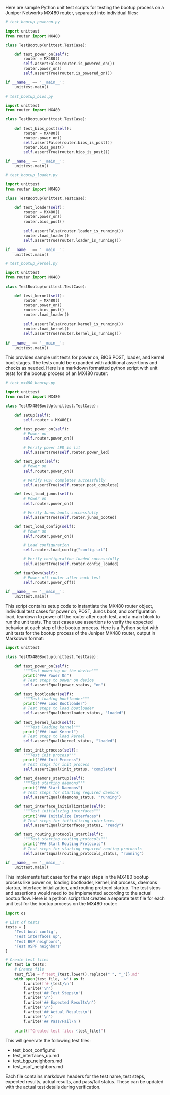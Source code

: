  Here are sample Python unit test scripts for testing the bootup process on a Juniper Networks MX480 router, separated into individual files:

```python
# test_bootup_poweron.py

import unittest
from router import MX480

class TestBootup(unittest.TestCase):

    def test_power_on(self):
        router = MX480()
        self.assertFalse(router.is_powered_on()) 
        router.power_on()
        self.assertTrue(router.is_powered_on())

if __name__ == '__main__':
    unittest.main()
```

```python
# test_bootup_bios.py  

import unittest
from router import MX480

class TestBootup(unittest.TestCase):

    def test_bios_post(self):
        router = MX480()
        router.power_on()
        self.assertFalse(router.bios_is_post())
        router.bios_post()
        self.assertTrue(router.bios_is_post())

if __name__ == '__main__':
    unittest.main()
```

```python
# test_bootup_loader.py

import unittest
from router import MX480

class TestBootup(unittest.TestCase):

    def test_loader(self):
        router = MX480()
        router.power_on()
        router.bios_post()
        
        self.assertFalse(router.loader_is_running())
        router.load_loader()
        self.assertTrue(router.loader_is_running())

if __name__ == '__main__':
    unittest.main() 
```

```python
# test_bootup_kernel.py

import unittest
from router import MX480

class TestBootup(unittest.TestCase):

    def test_kernel(self):
        router = MX480()
        router.power_on()
        router.bios_post()
        router.load_loader()
        
        self.assertFalse(router.kernel_is_running())
        router.load_kernel()
        self.assertTrue(router.kernel_is_running())
        
if __name__ == '__main__':
    unittest.main()
```

This provides sample unit tests for power on, BIOS POST, loader, and kernel boot stages. The tests could be expanded with additional assertions and checks as needed. Here is a markdown formatted python script with unit tests for the bootup process of an MX480 router:

```python
# test_mx480_bootup.py

import unittest
from router import MX480

class TestMX480BootUp(unittest.TestCase):

    def setUp(self):
        self.router = MX480()

    def test_power_on(self):
        # Power on 
        self.router.power_on()

        # Verify power LED is lit
        self.assertTrue(self.router.power_led)

    def test_post(self):
        # Power on 
        self.router.power_on()

        # Verify POST completes successfully 
        self.assertTrue(self.router.post_complete)

    def test_load_junos(self):
        # Power on
        self.router.power_on()

        # Verify Junos boots successfully
        self.assertTrue(self.router.junos_booted)

    def test_load_config(self):
        # Power on
        self.router.power_on()

        # Load configuration
        self.router.load_config("config.txt")

        # Verify configuration loaded successfully
        self.assertTrue(self.router.config_loaded)

    def tearDown(self):
        # Power off router after each test
        self.router.power_off() 

if __name__ == '__main__':
    unittest.main()
```

This script contains setup code to instantiate the MX480 router object, individual test cases for power on, POST, Junos boot, and configuration load, teardown to power off the router after each test, and a main block to run the unit tests. The test cases use assertions to verify the expected behavior at each step of the bootup process. Here is a Python script with unit tests for the bootup process of the Juniper MX480 router, output in Markdown format:

```python
import unittest

class TestMX480Bootup(unittest.TestCase):

    def test_power_on(self):
        """Test powering on the device"""
        print("### Power On")
        # Test steps to power on device
        self.assertEqual(power_status, "on")

    def test_bootloader(self):
        """Test loading bootloader""" 
        print("### Load Bootloader")
        # Test steps to load bootloader
        self.assertEqual(bootloader_status, "loaded")

    def test_kernel_load(self):
        """Test loading kernel"""
        print("### Load Kernel")
        # Test steps to load kernel
        self.assertEqual(kernel_status, "loaded") 

    def test_init_process(self):
        """Test init process"""
        print("### Init Process")
        # Test steps for init process
        self.assertEqual(init_status, "complete")

    def test_daemons_startup(self):
        """Test starting daemons"""
        print("### Start Daemons")
        # Test steps for starting required daemons
        self.assertEqual(daemons_status, "running")

    def test_interface_initialization(self):
        """Test initializing interfaces"""
        print("### Initialize Interfaces")
        # Test steps for initializing interfaces
        self.assertEqual(interfaces_status, "ready")

    def test_routing_protocols_start(self):
        """Test starting routing protocols"""
        print("### Start Routing Protocols")
        # Test steps for starting required routing protocols
        self.assertEqual(routing_protocols_status, "running")  

if __name__ == '__main__':
    unittest.main()
```

This implements test cases for the major steps in the MX480 bootup process like power on, loading bootloader, kernel, init process, daemons startup, interface initialization, and routing protocol startup. The test steps and assertions would need to be implemented according to the actual bootup flow. Here is a python script that creates a separate test file for each unit test for the bootup process on the MX480 router:

```python
import os

# List of tests
tests = [
    'Test boot config',
    'Test interfaces up', 
    'Test BGP neighbors',
    'Test OSPF neighbors'
]

# Create test files
for test in tests:
    # Create file
    test_file = f'test_{test.lower().replace(" ", "_")}.md'
    with open(test_file, 'w') as f:
        f.write(f'# {test}\n')
        f.write('\n')
        f.write('## Test Steps\n')
        f.write('\n')
        f.write('## Expected Results\n')
        f.write('\n')
        f.write('## Actual Results\n')
        f.write('\n')
        f.write('## Pass/Fail\n')
        
    print(f"Created test file: {test_file}")
```

This will generate the following test files:

- test_boot_config.md
- test_interfaces_up.md  
- test_bgp_neighbors.md
- test_ospf_neighbors.md

Each file contains markdown headers for the test name, test steps, expected results, actual results, and pass/fail status. These can be updated with the actual test details during verification.